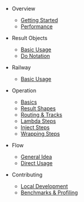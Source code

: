 * Overview
  * [Getting Started](README.md)
  * [Performance](overview/performance.md)

* Result Objects
  * [Basic Usage](result_objects/basic_usage.md)
  * [Do Notation](result_objects/do_notation.md)

* Railway
  * [Basic Usage](railway/basic_usage.md)

* Operation
  * [Basics](operation/basic_usage.md)
  * [Result Shapes](operation/result_shapes.md)
  * [Routing & Tracks](operation/routing_tracks.md)
  * [Lambda Steps](operation/lambda_steps.md)
  * [Inject Steps](operation/inject_steps.md)
  * [Wrapping Steps](operation/wrapping_steps.md)

* Flow
  * [General Idea](flow/general_idea.md)
  * [Direct Usage](flow/direct_usage.md)

* Contributing
  * [Local Development](contributing/local_development.md)
  * [Benchmarks & Profiling](contributing/benchmarks_profiling.md)
